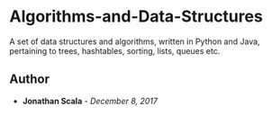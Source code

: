 # Algorithms-and-Data-Structures

A set of data structures and algorithms, written in Python and Java, pertaining to trees, hashtables, sorting, lists, queues etc.



## Author

* **Jonathan Scala** - *December 8, 2017*
